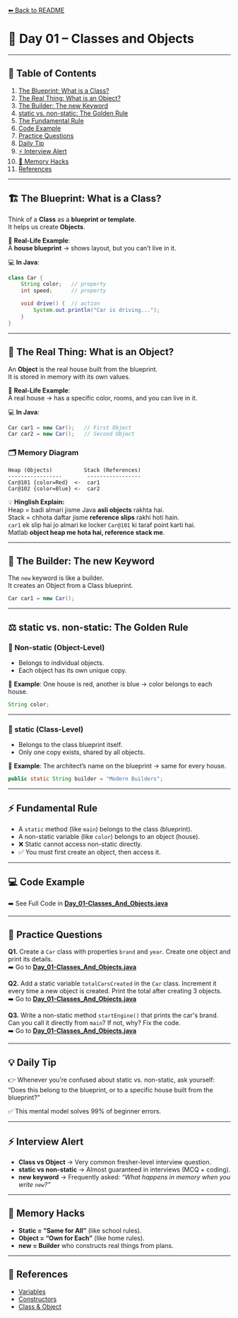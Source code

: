[⬅ Back to README](../README.md)  

# 📘 Day 01 – Classes and Objects  

---

## 📑 Table of Contents  
1. [The Blueprint: What is a Class?](#-the-blueprint-what-is-a-class)  
2. [The Real Thing: What is an Object?](#-the-real-thing-what-is-an-object)  
3. [The Builder: The new Keyword](#-the-builder-the-new-keyword)  
4. [static vs. non-static: The Golden Rule](#%EF%B8%8F-static-vs-non-static-the-golden-rule)  
5. [The Fundamental Rule](#-fundamental-rule)  
6. [Code Example](#-code-example)  
7. [Practice Questions](#-practice-questions)  
8. [Daily Tip](#-daily-tip)  
9. [⚡ Interview Alert](#-interview-alert)  
10. [🧠 Memory Hacks](#-memory-hacks)  
11. [References](#-references)  

---

## 🏗️ The Blueprint: What is a Class?  
Think of a **Class** as a **blueprint or template**.  
It helps us create **Objects**.  

💭 **Real-Life Example**:  
A **house blueprint** → shows layout, but you can’t live in it.  

💻 **In Java**:  

```java
class Car {
    String color;   // property
    int speed;      // property

    void drive() {  // action
        System.out.println("Car is driving...");
    }
}
```

---

## 🚗 The Real Thing: What is an Object?  
An **Object** is the real house built from the blueprint.  
It is stored in memory with its own values.  

💭 **Real-Life Example**:  
A real house → has a specific color, rooms, and you can live in it.  

💻 **In Java**:  

```java
Car car1 = new Car();   // First Object
Car car2 = new Car();   // Second Object
```

### 🗂️ Memory Diagram  

```
Heap (Objects)          Stack (References)
-----------------        -----------------
Car@101 {color=Red}  <-  car1
Car@102 {color=Blue} <-  car2
```

💡 **Hinglish Explain:**  
Heap = badi almari jisme Java **asli objects** rakhta hai.  
Stack = chhota daftar jisme **reference slips** rakhi hoti hain.  
`car1` ek slip hai jo almari ke locker `Car@101` ki taraf point karti hai.  
Matlab **object heap me hota hai, reference stack me**.  

---

## 👷 The Builder: The new Keyword  
The `new` keyword is like a builder.  
It creates an Object from a Class blueprint.  

```java
Car car1 = new Car();
```

---

## ⚖️ static vs. non-static: The Golden Rule  

### 🔴 Non-static (Object-Level)  
- Belongs to individual objects.  
- Each object has its own unique copy.  

💭 **Example**: One house is red, another is blue → color belongs to each house.  

```java
String color;
```

---

### 🔵 static (Class-Level)  
- Belongs to the class blueprint itself.  
- Only one copy exists, shared by all objects.  

💭 **Example**: The architect’s name on the blueprint → same for every house.  

```java
public static String builder = "Modern Builders";
```

---

## ⚡ Fundamental Rule  
- A `static` method (like `main`) belongs to the class (blueprint).  
- A non-static variable (like `color`) belongs to an object (house).  
- ❌ Static cannot access non-static directly.  
- ✅ You must first create an object, then access it.  

---

## 💻 Code Example  
➡️ See Full Code in **[Day_01-Classes_And_Objects.java](Day_01-Classes_And_Objects.java)**  

---

## 📝 Practice Questions  

**Q1.** Create a `Car` class with properties `brand` and `year`. Create one object and print its details.  
➡️ Go to **[Day_01-Classes_And_Objects.java](Day_01-Classes_And_Objects.java)**  

**Q2.** Add a static variable `totalCarsCreated` in the `Car` class. Increment it every time a new object is created. Print the total after creating 3 objects.  
➡️ Go to **[Day_01-Classes_And_Objects.java](Day_01-Classes_And_Objects.java)**  

**Q3.** Write a non-static method `startEngine()` that prints the car's brand. Can you call it directly from `main`? If not, why? Fix the code.  
➡️ Go to **[Day_01-Classes_And_Objects.java](Day_01-Classes_And_Objects.java)**  

---

## 💡 Daily Tip  
👉 Whenever you’re confused about static vs. non-static, ask yourself:  
“Does this belong to the blueprint, or to a specific house built from the blueprint?”  

✅ This mental model solves 99% of beginner errors.  

---

## ⚡ Interview Alert  
- **Class vs Object** → Very common fresher-level interview question.  
- **static vs non-static** → Almost guaranteed in interviews (MCQ + coding).  
- **new keyword** → Frequently asked: *“What happens in memory when you write `new`?”*  

---

## 🧠 Memory Hacks  
- **Static = “Same for All”** (like school rules).  
- **Object = “Own for Each”** (like home rules).  
- **new = Builder** who constructs real things from plans.  

---

## 🔗 References  
- [Variables](#)  
- [Constructors](#)  
- [Class & Object](Day_01-Classes_And_Objects.md)  
